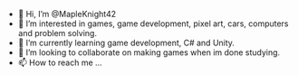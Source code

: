 - 👋 Hi, I’m @MapleKnight42
- 👀 I’m interested in games, game development, pixel art, cars, computers and problem solving.
- 🌱 I’m currently learning game development, C# and Unity.
- 💞️ I’m looking to collaborate on making games when im done studying.
- 📫 How to reach me ...

<!---
MapleKnight42/MapleKnight42 is a ✨ special ✨ repository because its `README.md` (this file) appears on your GitHub profile.
You can click the Preview link to take a look at your changes.
--->
